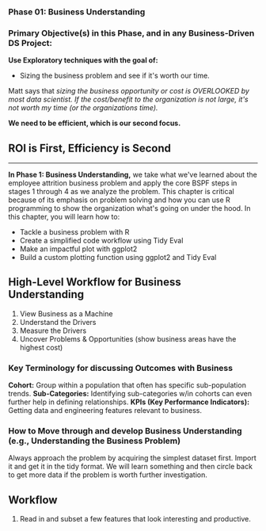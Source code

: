 ### Phase 01: Business Understanding

### Primary Objective(s) in this Phase, and in any Business-Driven DS Project: 

**Use Exploratory techniques with the goal of:**

* Sizing the business problem and see if it's worth our time.

Matt says that *sizing the business opportunity or cost is OVERLOOKED by most data scientist. If the cost/benefit to the organization is not large, it's not worth my time (or the organizations time).*

**We need to be efficient, which is our second focus.**

## ROI is First, Efficiency is Second

---

**In Phase 1: Business Understanding,** we take what we've learned about the employee attrition business problem and apply the core BSPF steps in stages 1 through 4 as we analyze the problem. This chapter is critical because of its emphasis on problem solving and how you can use R programming to show the organization what's going on under the hood. In this chapter, you will learn how to:

* Tackle a business problem with R
* Create a simplified code workflow using Tidy Eval
* Make an impactful plot with ggplot2
* Build a custom plotting function using ggplot2 and Tidy Eval

## High-Level Workflow for Business Understanding

1. View Business as a Machine
2. Understand the Drivers
3. Measure the Drivers
4. Uncover Problems & Opportunities (show business areas have the highest cost)

### Key Terminology for discussing Outcomes with Business
**Cohort:** Group within a population that often has specific sub-population trends.
**Sub-Categories:** Identifying sub-categories w/in cohorts can even further help in defining relationships.
**KPIs (Key Performance Indicators):** Getting data and engineering features relevant to business.


### How to Move through and develop Business Understanding (e.g., Understanding the Business Problem)

Always approach the problem by acquiring the simplest dataset first. Import it and get it in the tidy format.
We will learn something and then circle back to get more data if the problem is worth further investigation.

## Workflow

1. Read in and subset a few features that look interesting and productive.
